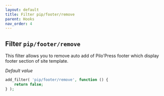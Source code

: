 ```yaml
---
layout: default
title: Filter pip/footer/remove
parent: Hooks
nav_order: 4
---
```


## Filter `pip/footer/remove`

This filter allows you to remove auto add of Pilo'Press footer which display footer section of site template.  
 
_Default value_

```php
add_filter( 'pip/footer/remove', function () {
    return false;
} );
```
